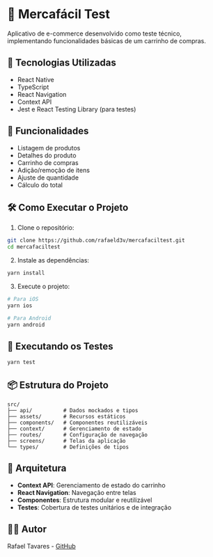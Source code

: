 # 🛒 Mercafácil Test

Aplicativo de e-commerce desenvolvido como teste técnico, implementando funcionalidades básicas de um carrinho de compras.

## 🚀 Tecnologias Utilizadas

- React Native
- TypeScript
- React Navigation
- Context API
- Jest e React Testing Library (para testes)

## 📱 Funcionalidades

- Listagem de produtos
- Detalhes do produto
- Carrinho de compras
- Adição/remoção de itens
- Ajuste de quantidade
- Cálculo do total

## 🛠️ Como Executar o Projeto

1. Clone o repositório:
```bash
git clone https://github.com/rafaeld3v/mercafaciltest.git
cd mercafaciltest
```

2. Instale as dependências:
```bash
yarn install
```

3. Execute o projeto:
```bash
# Para iOS
yarn ios

# Para Android
yarn android
```

## 🧪 Executando os Testes

```bash
yarn test
```

## 📦 Estrutura do Projeto

```
src/
├── api/          # Dados mockados e tipos
├── assets/       # Recursos estáticos
├── components/   # Componentes reutilizáveis
├── context/      # Gerenciamento de estado
├── routes/       # Configuração de navegação
├── screens/      # Telas da aplicação
└── types/        # Definições de tipos
```

## 🧠 Arquitetura

- **Context API**: Gerenciamento de estado do carrinho
- **React Navigation**: Navegação entre telas
- **Componentes**: Estrutura modular e reutilizável
- **Testes**: Cobertura de testes unitários e de integração

## 👨‍💻 Autor

Rafael Tavares - [GitHub](https://github.com/rafaeld3v)

